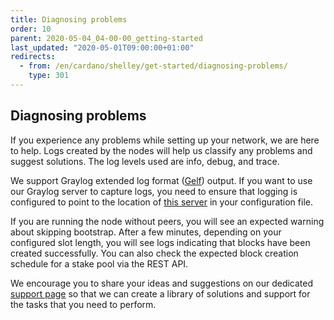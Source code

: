 ```yaml
---
title: Diagnosing problems
order: 10
parent: 2020-05-04_04-00-00_getting-started
last_updated: "2020-05-01T09:00:00+01:00"
redirects:
  - from: /en/cardano/shelley/get-started/diagnosing-problems/
    type: 301
---
```

## Diagnosing problems

If you experience any problems while setting up your network, we are 
here to help. Logs created by the nodes will help us classify any 
problems and suggest solutions. The log levels used are info, debug, and
trace.

We support Graylog extended log format ([Gelf](https://docs.graylog.org/en/3.1/pages/gelf.html))
output. If you want to use our Graylog server to capture logs, you need
to ensure that logging is configured to point to the location of [this server](https://monitoring.stakepool.cardano-testnet.iohkdev.io/) in your configuration file.

If you are running the node without peers, you will see an expected 
warning about skipping bootstrap. After a few minutes, depending on your
configured slot length, you will see logs indicating that blocks have 
been created successfully. You can also check the expected block 
creation schedule for a stake pool via the REST API.

We encourage you to share your ideas and suggestions on our dedicated [support page](https://iohk.zendesk.com/hc/en-us/categories/360002392053-Shelley-Incentivised-Testnet) so that we can create a library of solutions and support for the tasks that you need to perform.
